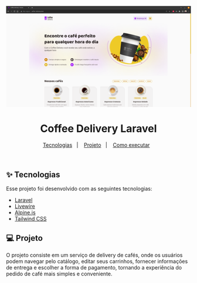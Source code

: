 <img src="https://github.com/tiagoliveira555/coffee-delivery-laravel/blob/main/public/imgs/captura.png" alt="Logo">

<h1 align="center">Coffee Delivery Laravel</h1>

<p align="center">
  <a href="#-tecnologias">Tecnologias</a>&nbsp;&nbsp;&nbsp;|&nbsp;&nbsp;&nbsp;
  <a href="#-projeto">Projeto</a>&nbsp;&nbsp;&nbsp;|&nbsp;&nbsp;&nbsp;
  <a href="#-como-executar">Como executar</a>&nbsp;&nbsp;&nbsp;
</p>

<br>

## ✨ Tecnologias

Esse projeto foi desenvolvido com as seguintes tecnologias:

- [Laravel](https://laravel.com/)
- [Livewire](https://livewire.laravel.com/)
- [Alpine.js](https://alpinejs.dev/)
- [Tailwind CSS](https://tailwindcss.com/)

## 💻 Projeto

O projeto consiste em um serviço de delivery de cafés, onde os usuários podem navegar pelo catálogo, editar seus carrinhos, fornecer informações de entrega e escolher a forma de pagamento, tornando a experiência do pedido de café mais simples e conveniente.

